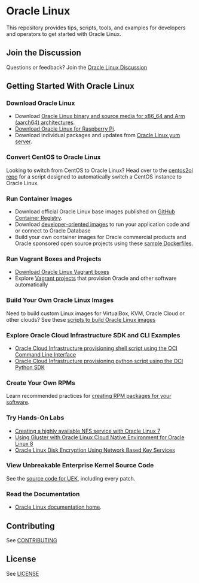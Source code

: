 # Oracle Linux

This repository provides tips, scripts, tools, and examples for developers and operators to get started with Oracle Linux.

## Join the Discussion
Questions or feedback? Join the [Oracle Linux Discussion](https://github.com/oracle/oracle-linux/discussions)

## Getting Started With Oracle Linux

### Download Oracle Linux
- Download [Oracle Linux binary and source media for x86_64 and Arm (aarch64) architectures](http://yum.oracle.com/oracle-linux-isos.html).
- [Download Oracle Linux for Raspberry Pi](https://www.oracle.com/linux/downloads/linux-arm-downloads.html).
- Download individual packages and updates from [Oracle Linux yum server](https://yum.oracle.com).

### Convert CentOS to Oracle Linux
Looking to switch from CentOS to Oracle Linux? Head over to the [centos2ol repo](/oracle/centos2ol) for a script designed to automatically switch a CentOS instance to Oracle Linux.

### Run Container Images
 - Download official Oracle Linux base images published on [GitHub Container Registry](https://github.com/orgs/oracle/packages/container/package/oraclelinux).
 - Download [developer-oriented images](https://github.com/orgs/oracle/packages?repo_name=docker-images) to run your application code and or connect to Oracle Database
 - Build your own container images for Oracle commercial products and Oracle sponsored open source projects using these [sample Dockerfiles](https://github.com/oracle/docker-images).

### Run Vagrant Boxes and Projects
- [Download Oracle Linux Vagrant boxes](https://yum.oracle.com/boxes/)
- Explore [Vagrant projects](https://github.com/oracle/vagrant-projects) that provision Oracle and other software automatically 

### Build Your Own Oracle Linux Images
Need to build custom Linux images for VirtualBox, KVM, Oracle Cloud or other clouds? See these [scripts to build Oracle Linux images](oracle-linux-image-tools)

### Explore Oracle Cloud Infrastructure SDK and CLI Examples
- [Oracle Cloud Infrastructure provisioning shell script using the OCI Command Line Interface](oci-provision)
- [Oracle Cloud Infrastructure provisioning python script using the OCI Python SDK](oci-compute)


### Create Your Own RPMs
Learn recommended practices for [creating RPM packages for your software](creating-rpm-packages/creating-rpm-packages.md).

### Try Hands-On Labs

* [Creating a highly available NFS service with Oracle Linux 7](https://oracle.github.io/linux-labs/HA-NFS/)
* [Using Gluster with Oracle Linux Cloud Native Environment for Oracle Linux 8](https://oracle.github.io/linux-labs/OLCNE-Gluster/)
* [Oracle Linux Disk Encryption Using Network Based Key Services](https://oracle.github.io/linux-labs/NBDE/)

### View Unbreakable Enterprise Kernel Source Code
See the [source code for UEK](https://github.com/oracle/linux-uek), including every patch.

### Read the Documentation
- [Oracle Linux documentation home](https://docs.oracle.com/en/operating-systems/oracle-linux/index.html).

## Contributing

See [CONTRIBUTING](https://github.com/oracle/ol-sample-scripts/blob/master/CONTRIBUTING.md)

## License

See [LICENSE](https://github.com/oracle/ol-sample-scripts/blob/master/LICENSE)
